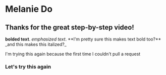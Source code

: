 # Melanie Do
<h2>Thanks for the great step-by-step video!</h2>
<strong>bolded text</strong>.
<em>emphasized text</em>.
**I'm pretty sure this makes text bold too?**
_and this makes this italized?_
<p>I'm trying this again because the first time I couldn't pull a request</p>
<h3>Let's try this again</h3>
